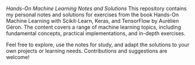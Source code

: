 *Hands-On Machine Learning Notes and Solutions*
This repository contains my personal notes and solutions for exercises from the book Hands-On Machine Learning with Scikit-Learn, Keras, and TensorFlow by Aurélien Géron. The content covers a range of machine learning topics, including fundamental concepts, practical implementations, and in-depth exercises.

Feel free to explore, use the notes for study, and adapt the solutions to your own projects or learning needs. Contributions and suggestions are welcome!
